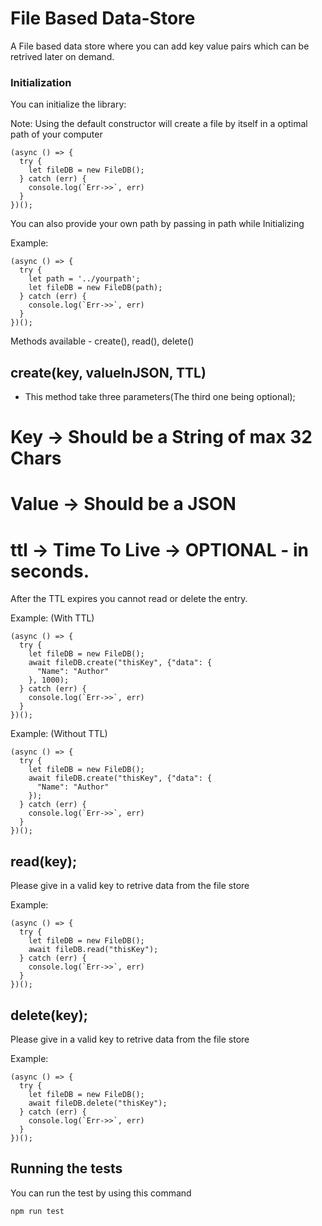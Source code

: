 # File Based Data-Store
A File based data store where you can add key value pairs which can be retrived later on demand. 

### Initialization

You can initialize the library:

Note: Using the default constructor will create a file by itself in a optimal path of your computer
```
(async () => {
  try {
    let fileDB = new FileDB();
  } catch (err) {
    console.log(`Err->>`, err)
  }
})();
```

You can also provide your own path by passing in path while Initializing

Example:
```
(async () => {
  try {
    let path = '../yourpath';
    let fileDB = new FileDB(path);
  } catch (err) {
    console.log(`Err->>`, err)
  }
})();
```


Methods available - create(), read(), delete()

## create(key, valueInJSON, TTL)
 - This method take three parameters(The third one being optional);

# Key -> Should be a String of max 32 Chars

# Value -> Should be a JSON

# ttl -> Time To Live -> OPTIONAL - in seconds.

After the TTL expires you cannot read or delete the entry.

Example: (With TTL) 
```
(async () => {
  try {
    let fileDB = new FileDB();
    await fileDB.create("thisKey", {"data": {
      "Name": "Author"
    }, 1000);
  } catch (err) {
    console.log(`Err->>`, err)
  }
})();
```

Example: (Without TTL) 
```
(async () => {
  try {
    let fileDB = new FileDB();
    await fileDB.create("thisKey", {"data": {
      "Name": "Author"
    });
  } catch (err) {
    console.log(`Err->>`, err)
  }
})();
```



## read(key); 
Please give in a valid key to retrive data from the file store

Example: 
```
(async () => {
  try {
    let fileDB = new FileDB();
    await fileDB.read("thisKey");
  } catch (err) {
    console.log(`Err->>`, err)
  }
})();
```

## delete(key); 
Please give in a valid key to retrive data from the file store

Example: 
```
(async () => {
  try {
    let fileDB = new FileDB();
    await fileDB.delete("thisKey");
  } catch (err) {
    console.log(`Err->>`, err)
  }
})();
```

## Running the tests

You can run the test by using this command 
```
npm run test
```
